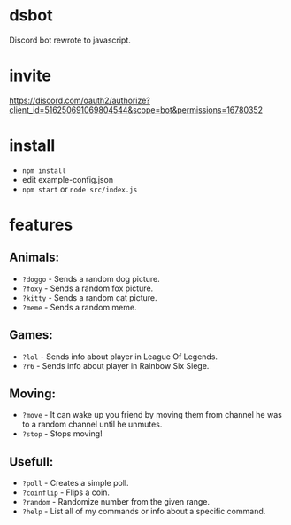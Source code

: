 # dsbot
Discord bot rewrote to javascript.

# invite
https://discord.com/oauth2/authorize?client_id=516250691069804544&scope=bot&permissions=16780352

# install
* `npm install`
* edit example-config.json
* `npm start` or `node src/index.js`

# features
## Animals:
* `?doggo` - Sends a random dog picture.
* `?foxy` - Sends a random fox picture.
* `?kitty` - Sends a random cat picture.
* `?meme` - Sends a random meme.
## Games:
* `?lol` - Sends info about player in League Of Legends.
* `?r6` - Sends info about player in Rainbow Six Siege.
## Moving:
* `?move` - It can wake up you friend by moving them from channel he was to a random channel until he unmutes.
* `?stop` - Stops moving!
## Usefull:
* `?poll` - Creates a simple poll.
* `?coinflip` - Flips a coin.
* `?random` - Randomize number from the given range.
* `?help` - List all of my commands or info about a specific command.